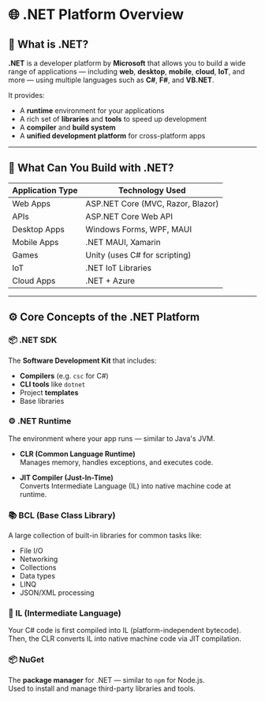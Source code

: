 # 🌐 .NET Platform Overview

## 📌 What is .NET?

**.NET** is a developer platform by **Microsoft** that allows you to build a wide range of applications — including **web**, **desktop**, **mobile**, **cloud**, **IoT**, and more — using multiple languages such as **C#**, **F#**, and **VB.NET**.

It provides:
- A **runtime** environment for your applications
- A rich set of **libraries** and **tools** to speed up development
- A **compiler** and **build system**
- A **unified development platform** for cross-platform apps

---

## 🚀 What Can You Build with .NET?

| Application Type | Technology Used                      |
|------------------|--------------------------------------|
| Web Apps         | ASP.NET Core (MVC, Razor, Blazor)    |
| APIs             | ASP.NET Core Web API                 |
| Desktop Apps     | Windows Forms, WPF, MAUI             |
| Mobile Apps      | .NET MAUI, Xamarin                   |
| Games            | Unity (uses C# for scripting)        |
| IoT              | .NET IoT Libraries                   |
| Cloud Apps       | .NET + Azure                         |

---

## ⚙️ Core Concepts of the .NET Platform

### 📦 .NET SDK
The **Software Development Kit** that includes:
- **Compilers** (e.g. `csc` for C#)
- **CLI tools** like `dotnet`
- Project **templates**
- Base libraries

### ⚙️ .NET Runtime
The environment where your app runs — similar to Java's JVM.

- **CLR (Common Language Runtime)**  
  Manages memory, handles exceptions, and executes code.

- **JIT Compiler (Just-In-Time)**  
  Converts Intermediate Language (IL) into native machine code at runtime.

### 📚 BCL (Base Class Library)
A large collection of built-in libraries for common tasks like:
- File I/O
- Networking
- Collections
- Data types
- LINQ
- JSON/XML processing

### 🧬 IL (Intermediate Language)
Your C# code is first compiled into IL (platform-independent bytecode).  
Then, the CLR converts IL into native machine code via JIT compilation.

### 📦 NuGet
The **package manager** for .NET — similar to `npm` for Node.js.  
Used to install and manage third-party libraries and tools.



